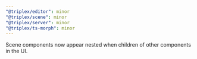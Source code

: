 ```yaml
---
"@triplex/editor": minor
"@triplex/scene": minor
"@triplex/server": minor
"@triplex/ts-morph": minor
---
```


Scene components now appear nested when children of other components in the UI.
